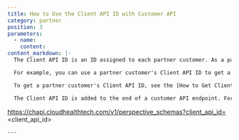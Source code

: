 ```yaml
---
title: How to Use the Client API ID with Customer API
category: partner
position: 3
parameters:
  - name:
    content:
content_markdown: |-
  The Client API ID is an ID assigned to each partner customer. As a partner, you can use your partner customer's Client API ID with customer API endpoints to add, remove and view information about your partner customer.

  For example, you can use a partner customer's Client API ID to get a list of queryable reports belonging to that partner customer with the [List of Queryable Reports](#reporting_list-of-queryable-reports) endpoint.

  To get a partner customer's Client API ID, see the [How to Get Client API ID](#partner_how-to-get-client-api-id) topic.

  The Client API ID is added to the end of a customer API endpoint. For example:

  ```
  https://chapi.cloudhealthtech.com/v1/perspective_schemas?client_api_id=<client_api_id>
  ```  
---
```

